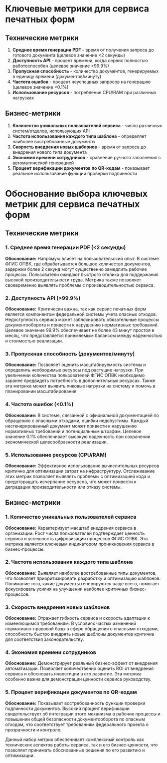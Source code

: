 # Ключевые метрики для сервиса печатных форм

## Технические метрики

1. **Среднее время генерации PDF** - время от получения запроса до готового документа (целевое значение <2 секунды)
2. **Доступность API** - процент времени, когда сервис полностью работоспособен (целевое значение >99.9%)
3. **Пропускная способность** - количество документов, генерируемых в единицу времени (документов/минуту)
4. **Частота ошибок** - процент неуспешных запросов на генерацию (целевое значение <0.1%)
5. **Использование ресурсов** - потребление CPU/RAM при различных нагрузках

## Бизнес-метрики

1. **Количество уникальных пользователей сервиса** - число различных систем/отделов, использующих API
2. **Частота использования каждого типа шаблона** - определяет наиболее востребованные документы
3. **Скорость внедрения новых шаблонов** - время от запроса до внедрения нового типа документа
4. **Экономия времени сотрудников** - сравнение ручного заполнения с автоматической генерацией
5. **Процент верификации документов по QR-кодам** - показывает реальное использование функции проверки подлинности
# Обоснование выбора ключевых метрик для сервиса печатных форм

## Технические метрики

### 1. Среднее время генерации PDF (<2 секунды)
**Обоснование:** Напрямую влияет на пользовательский опыт. В системе ФГИС ОПВК, где обрабатывается большое количество документов, задержки более 2 секунд могут существенно замедлить рабочие процессы. Пользователи ожидают быстрого отклика для поддержания высокой производительности труда. Метрика также позволяет своевременно выявлять проблемы с производительностью сервиса.

### 2. Доступность API (>99.9%)
**Обоснование:** Критически важна, так как сервис печатных форм является компонентом федеральной системы учета опасных отходов. Недоступность сервиса может заблокировать обязательные процессы документооборота и привести к нарушению нормативных требований. Целевое значение 99.9% обеспечивает не более 43 минут простоя в месяц, что представляется приемлемым балансом между надежностью и стоимостью реализации.

### 3. Пропускная способность (документов/минуту)
**Обоснование:** Позволяет оценить масштабируемость системы и определить необходимые ресурсы под растущие нагрузки. При увеличении количества пользователей ФГИС ОПВК необходимо заранее предвидеть потребность в дополнительных ресурсах. Также эта метрика может выявить пиковые нагрузки на систему и помочь в планировании масштабирования.

### 4. Частота ошибок (<0.1%)
**Обоснование:** В системе, связанной с официальной документацией по обращению с опасными отходами, ошибки недопустимы. Каждый несгенерированный документ может привести к нарушению нормативных требований и потенциальным штрафам. Целевое значение 0.1% обеспечивает высокую надежность при сохранении экономической целесообразности реализации.

### 5. Использование ресурсов (CPU/RAM)
**Обоснование:** Эффективное использование вычислительных ресурсов критично для оптимизации затрат на инфраструктуру. Отслеживание этих метрик позволяет выявлять проблемы с оптимизацией кода и предотвращать исчерпание ресурсов, что может привести к деградации производительности или отказу системы.

## Бизнес-метрики

### 1. Количество уникальных пользователей сервиса
**Обоснование:** Характеризует масштаб внедрения сервиса в организации. Рост числа пользователей подтверждает ценность сервиса и успешность цифровизации процессов ФГИС ОПВК. Эта метрика является ключевым индикатором проникновения сервиса в бизнес-процессы.

### 2. Частота использования каждого типа шаблона
**Обоснование:** Выявляет наиболее востребованные типы документов, что позволяет приоритизировать разработку и оптимизацию шаблонов. Понимание того, какие документы генерируются чаще всего, помогает фокусировать усилия на улучшении наиболее критичных бизнес-процессов.

### 3. Скорость внедрения новых шаблонов
**Обоснование:** Отражает гибкость сервиса и скорость адаптации к изменяющимся требованиям. В условиях частых изменений нормативно-правовой базы в сфере обращения с опасными отходами, способность быстро внедрять новые шаблоны документов критична для соответствия законодательству.

### 4. Экономия времени сотрудников
**Обоснование:** Демонстрирует реальный бизнес-эффект от внедрения автоматизации. Позволяет количественно оценить ROI от внедрения сервиса и обосновать инвестиции в его развитие. Эта метрика особенно важна для демонстрации ценности сервиса руководству.

### 5. Процент верификации документов по QR-кодам
**Обоснование:** Показывает востребованность функции проверки подлинности документов. Высокий процент верификации свидетельствует об интеграции этого механизма в рабочие процессы и повышении общей безопасности документооборота по опасным отходам, что соответствует требованиям федерального проекта о прозрачности и контроле.

Данный набор метрик обеспечивает комплексный контроль как технических аспектов работы сервиса, так и его бизнес-ценности, что позволяет принимать обоснованные решения по его развитию и оптимизации.
